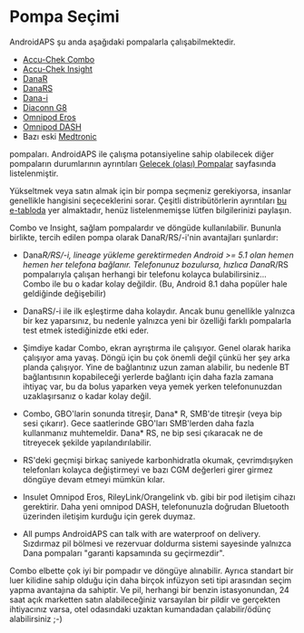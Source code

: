 # Pompa Seçimi

AndroidAPS şu anda aşağıdaki pompalarla çalışabilmektedir.

* [Accu-Chek Combo](../Configuration/Accu-Chek-Combo-Pump.md)
* [Accu-Chek Insight](../Configuration/Accu-Chek-Insight-Pump.md)
* [DanaR](../Configuration/DanaR-Insulin-Pump.md)
* [DanaRS](../Configuration/DanaRS-Insulin-Pump.md)
* [Dana-i](../Configuration/DanaRS-Insulin-Pump.md)
* [Diaconn G8 ](../Configuration/DiaconnG8.rst)
* [Omnipod Eros](../Configuration/OmnipodEros.rst)
* [Omnipod DASH](../Configuration/OmnipodDASH.md)
* Bazı eski [Medtronic](../Configuration/MedtronicPump.md)

pompaları. AndroidAPS ile çalışma potansiyeline sahip olabilecek diğer pompaların durumlarının ayrıntıları [Gelecek (olası) Pompalar](Future-possible-Pump-Drivers.md) sayfasında listelenmiştir.

Yükseltmek veya satın almak için bir pompa seçmeniz gerekiyorsa, insanlar genellikle hangisini seçeceklerini sorar. Çeşitli distribütörlerin ayrıntıları [bu e-tabloda](https://drive.google.com/open?id=1CRfmmjA-0h_9nkRViP3J9FyflT9eu-a8HeMrhrKzKz0) yer almaktadır, henüz listelenmemişse lütfen bilgilerinizi paylaşın.

Combo ve Insight, sağlam pompalardır ve döngüde kullanılabilir. Bununla birlikte, tercih edilen pompa olarak DanaR/RS/-i'nin avantajları şunlardır:

* Dana*R/RS/-i, lineage yükleme gerektirmeden Android >= 5.1 olan hemen hemen her telefona bağlanır. Telefonunuz bozulursa, hızlıca Dana*R/RS pompalarıyla çalışan herhangi bir telefonu kolayca bulabilirsiniz... Combo ile bu o kadar kolay değildir. (Bu, Android 8.1 daha popüler hale geldiğinde değişebilir)

* DanaRS/-i ile ilk eşleştirme daha kolaydır. Ancak bunu genellikle yalnızca bir kez yaparsınız, bu nedenle yalnızca yeni bir özelliği farklı pompalarla test etmek istediğinizde etki eder.

* Şimdiye kadar Combo, ekran ayrıştırma ile çalışıyor. Genel olarak harika çalışıyor ama yavaş. Döngü için bu çok önemli değil çünkü her şey arka planda çalışıyor. Yine de bağlantınız uzun zaman alabilir, bu nedenle BT bağlantısının kopabileceği yerlerde bağlantı için daha fazla zamana ihtiyaç var, bu da bolus yaparken veya yemek yerken telefonunuzdan uzaklaşırsanız o kadar kolay değil.

* Combo, GBO'larin sonunda titreşir, Dana* R, SMB'de titreşir (veya bip sesi çıkarır). Gece saatlerinde GBO'ları SMB'lerden daha fazla kullanmanız muhtemeldir. Dana* RS, ne bip sesi çıkaracak ne de titreyecek şekilde yapılandırılabilir.

* RS'deki geçmişi birkaç saniyede karbonhidratla okumak, çevrimdışıyken telefonları kolayca değiştirmeyi ve bazı CGM değerleri girer girmez döngüye devam etmeyi mümkün kılar.

* Insulet Omnipod Eros, RileyLink/Orangelink vb. gibi bir pod iletişim cihazı gerektirir. Daha yeni omnipod DASH, telefonunuzla doğrudan Bluetooth üzerinden iletişim kurduğu için gerek duymaz.

* All pumps AndroidAPS can talk with are waterproof on delivery. Sızdırmaz pil bölmesi ve rezervuar doldurma sistemi sayesinde yalnızca Dana pompaları "garanti kapsamında su geçirmezdir".

Combo elbette çok iyi bir pompadır ve döngüye alınabilir. Ayrıca standart bir luer kilidine sahip olduğu için daha birçok infüzyon seti tipi arasından seçim yapma avantajına da sahiptir. Ve pil, herhangi bir benzin istasyonundan, 24 saat açık marketten satın alabileceğiniz varsayılan bir pildir ve gerçekten ihtiyacınız varsa, otel odasındaki uzaktan kumandadan çalabilir/ödünç alabilirsiniz ;-)